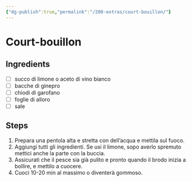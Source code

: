 ```yaml
---
{"dg-publish":true,"permalink":"/200-extras/court-bouillon/"}
---
```


# Court-bouillon
## Ingredients
- [ ] succo di limone o aceto di vino bianco
- [ ] bacche di ginepro
- [ ] chiodi di garofano
- [ ] foglie di alloro
- [ ] sale
## Steps
1. Prepara una pentola alta e stretta con dell’acqua e mettila sul fuoco.
2. Aggiungi tutti gli ingredienti. Se usi il limone, sopo averlo spremuto mettici anche la parte con la buccia.
3. Assicurati che il pesce sia già pulito e pronto quando il brodo inizia a bollire, e mettilo a cuocere.
4. Cuoci 10-20 min al massimo o diventerà gommoso.